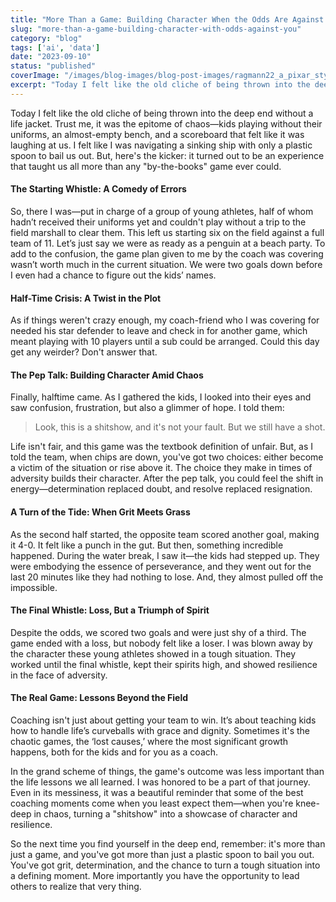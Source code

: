 ```yaml
---
title: "More Than a Game: Building Character When the Odds Are Against You"
slug: "more-than-a-game-building-character-with-odds-against-you"
category: "blog"
tags: ['ai', 'data']
date: "2023-09-10"
status: "published"
coverImage: "/images/blog-images/blog-post-images/ragmann22_a_pixar_style_image_of_a_fit_coaching_talking_to_his__a20dba7b-c92e-4607-b0d4-eb10c5e040ac.png"
excerpt: "Today I felt like the old cliche of being thrown into the deep end without a life jacket. Trust me, it was the epitome of chaos—kids playing without their uniforms, an almost-empty bench, and a sco..."
---
```


Today I felt like the old cliche of being thrown into the deep end without a life jacket. Trust me, it was the epitome of chaos—kids playing without their uniforms, an almost-empty bench, and a scoreboard that felt like it was laughing at us. I felt like I was navigating a sinking ship with only a plastic spoon to bail us out. But, here's the kicker: it turned out to be an experience that taught us all more than any "by-the-books" game ever could.

#### The Starting Whistle: A Comedy of Errors

So, there I was—put in charge of a group of young athletes, half of whom hadn’t received their uniforms yet and couldn't play without a trip to the field marshall to clear them. This left us starting six on the field against a full team of 11. Let’s just say we were as ready as a penguin at a beach party. To add to the confusion, the game plan given to me by the coach was covering wasn’t worth much in the current situation. We were two goals down before I even had a chance to figure out the kids’ names.

#### Half-Time Crisis: A Twist in the Plot

As if things weren't crazy enough, my coach-friend who I was covering for needed his star defender to leave and check in for another game, which meant playing with 10 players until a sub could be arranged. Could this day get any weirder? Don't answer that.

#### The Pep Talk: Building Character Amid Chaos

Finally, halftime came. As I gathered the kids, I looked into their eyes and saw confusion, frustration, but also a glimmer of hope. I told them: 

> Look, this is a shitshow, and it's not your fault. But we still have a shot.



Life isn't fair, and this game was the textbook definition of unfair. But, as I told the team, when chips are down, you've got two choices: either become a victim of the situation or rise above it. The choice they make in times of adversity builds their character. After the pep talk, you could feel the shift in energy—determination replaced doubt, and resolve replaced resignation.

#### A Turn of the Tide: When Grit Meets Grass

As the second half started, the opposite team scored another goal, making it 4-0. It felt like a punch in the gut. But then, something incredible happened. During the water break, I saw it—the kids had stepped up. They were embodying the essence of perseverance, and they went out for the last 20 minutes like they had nothing to lose. And, they almost pulled off the impossible.

#### The Final Whistle: Loss, But a Triumph of Spirit

Despite the odds, we scored two goals and were just shy of a third. The game ended with a loss, but nobody felt like a loser. I was blown away by the character these young athletes showed in a tough situation. They worked until the final whistle, kept their spirits high, and showed resilience in the face of adversity.

#### The Real Game: Lessons Beyond the Field

Coaching isn't just about getting your team to win. It’s about teaching kids how to handle life’s curveballs with grace and dignity. Sometimes it's the chaotic games, the ‘lost causes,’ where the most significant growth happens, both for the kids and for you as a coach.

In the grand scheme of things, the game's outcome was less important than the life lessons we all learned. I was honored to be a part of that journey. Even in its messiness, it was a beautiful reminder that some of the best coaching moments come when you least expect them—when you're knee-deep in chaos, turning a "shitshow" into a showcase of character and resilience.

So the next time you find yourself in the deep end, remember: it's more than just a game, and you've got more than just a plastic spoon to bail you out. You've got grit, determination, and the chance to turn a tough situation into a defining moment. More importantly you have the opportunity to lead others to realize that very thing. 



